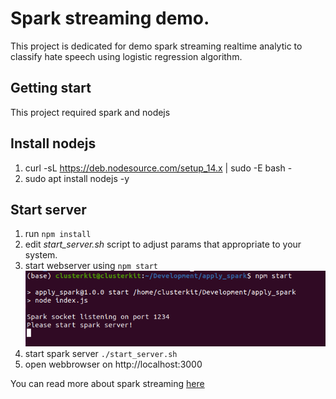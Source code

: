 # Spark streaming demo.

This project is dedicated for demo spark streaming realtime analytic to classify hate speech using logistic regression algorithm.

## Getting start

This project required spark and nodejs

## Install nodejs

1. curl -sL https://deb.nodesource.com/setup_14.x | sudo -E bash -
2. sudo apt install nodejs -y

## Start server

1. run `npm install`
2. edit *start_server.sh* script to adjust params that appropriate to your system.
3. start webserver using `npm start`
![npm start](https://raw.githubusercontent.com/paiboon15721/apply_spark/master/screenshot/npm_start.png)
4. start spark server `./start_server.sh`
5. open webbrowser on http://localhost:3000

You can read more about spark streaming [here](https://www.analyticsvidhya.com/blog/2019/12/streaming-data-pyspark-machine-learning-model/)
